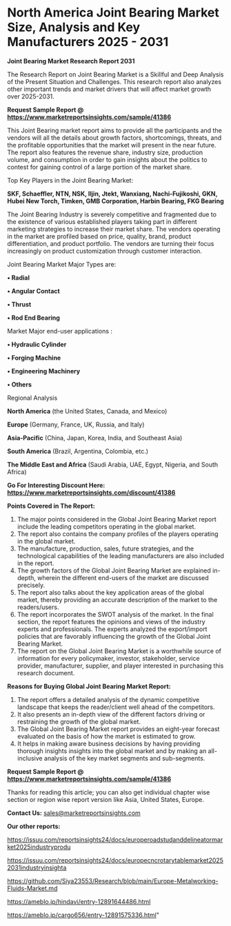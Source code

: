 # North America Joint Bearing Market Size, Analysis and Key Manufacturers 2025 - 2031

<strong>Joint Bearing Market Research Report 2031</strong>

The Research Report on Joint Bearing Market is a Skillful and Deep Analysis of the Present Situation and Challenges. This research report also analyzes other important trends and market drivers that will affect market growth over 2025-2031.

<strong>Request Sample Report @ <a href=https://www.marketreportsinsights.com/sample/41386>https://www.marketreportsinsights.com/sample/41386</a></strong>

This Joint Bearing market report aims to provide all the participants and the vendors will all the details about growth factors, shortcomings, threats, and the profitable opportunities that the market will present in the near future. The report also features the revenue share, industry size, production volume, and consumption in order to gain insights about the politics to contest for gaining control of a large portion of the market share.

Top Key Players in the Joint Bearing Market:

<strong>SKF, Schaeffler, NTN, NSK, Iljin, Jtekt, Wanxiang, Nachi-Fujikoshi, GKN, Hubei New Torch, Timken, GMB Corporation, Harbin Bearing, FKG Bearing</strong>

The Joint Bearing Industry is severely competitive and fragmented due to the existence of various established players taking part in different marketing strategies to increase their market share. The vendors operating in the market are profiled based on price, quality, brand, product differentiation, and product portfolio. The vendors are turning their focus increasingly on product customization through customer interaction.

Joint Bearing Market Major Types are:

<strong>•  Radial

•  Angular Contact

•  Thrust

•  Rod End Bearing</strong>

Market Major end-user applications :

<strong>•  Hydraulic Cylinder

•  Forging Machine

•  Engineering Machinery

•  Others</strong>

Regional Analysis

</u><strong><b>North America</b></strong> (the United States, Canada, and Mexico)

<strong><b>Europe </b></strong>(Germany, France, UK, Russia, and Italy)

<strong><b>Asia-Pacific</b></strong> (China, Japan, Korea, India, and Southeast Asia)

<strong><b>South America</b></strong> (Brazil, Argentina, Colombia, etc.)

<strong><b>The Middle East and Africa</b></strong> (Saudi Arabia, UAE, Egypt, Nigeria, and South Africa)

<strong>Go For Interesting Discount Here: <a href=https://www.marketreportsinsights.com/discount/41386>https://www.marketreportsinsights.com/discount/41386</a></strong>

<strong>Points Covered in The Report:</strong>
<ol>
  <li>The major points considered in the Global Joint Bearing Market report include the leading competitors operating in the global market.</li>
  <li>The report also contains the company profiles of the players operating in the global market.</li>
  <li>The manufacture, production, sales, future strategies, and the technological capabilities of the leading manufacturers are also included in the report.</li>
  <li>The growth factors of the Global Joint Bearing Market are explained in-depth, wherein the different end-users of the market are discussed precisely.</li>
  <li>The report also talks about the key application areas of the global market, thereby providing an accurate description of the market to the readers/users.</li>
  <li>The report incorporates the SWOT analysis of the market. In the final section, the report features the opinions and views of the industry experts and professionals. The experts analyzed the export/import policies that are favorably influencing the growth of the Global Joint Bearing Market.</li>
  <li>The report on the Global Joint Bearing Market is a worthwhile source of information for every policymaker, investor, stakeholder, service provider, manufacturer, supplier, and player interested in purchasing this research document.</li>
</ol>
<strong>Reasons for Buying Global Joint Bearing Market Report:</strong>

<ol>
  <li>The report offers a detailed analysis of the dynamic competitive landscape that keeps the reader/client well ahead of the competitors.</li>
  <li>It also presents an in-depth view of the different factors driving or restraining the growth of the global market.</li>
  <li>The Global Joint Bearing Market report provides an eight-year forecast evaluated on the basis of how the market is estimated to grow.</li>
  <li>It helps in making aware business decisions by having providing thorough insights insights into the global market and by making an all-inclusive analysis of the key market segments and sub-segments.</li>
</ol>
<strong>Request Sample Report @ <a href=https://www.marketreportsinsights.com/sample/41386>https://www.marketreportsinsights.com/sample/41386</a></strong>


Thanks for reading this article; you can also get individual chapter wise section or region wise report version like Asia, United States, Europe.

<strong>Contact Us:</strong>
sales@marketreportsinsights.com

<strong>Our other reports:</strong>

<a href=https://issuu.com/reportsinsights24/docs/europeroadstudanddelineatormarket2025industryprodu>https://issuu.com/reportsinsights24/docs/europeroadstudanddelineatormarket2025industryprodu</a>

<a href=https://issuu.com/reportsinsights24/docs/europecncrotarytablemarket20252031industryinsighta>https://issuu.com/reportsinsights24/docs/europecncrotarytablemarket20252031industryinsighta</a>

<a href=https://github.com/Siya23553/Research/blob/main/Europe-Metalworking-Fluids-Market.md>https://github.com/Siya23553/Research/blob/main/Europe-Metalworking-Fluids-Market.md</a>

<a href=https://ameblo.jp/hindavi/entry-12891644486.html>https://ameblo.jp/hindavi/entry-12891644486.html</a>

<a href=https://ameblo.jp/cargo656/entry-12891575336.html>https://ameblo.jp/cargo656/entry-12891575336.html</a>"
